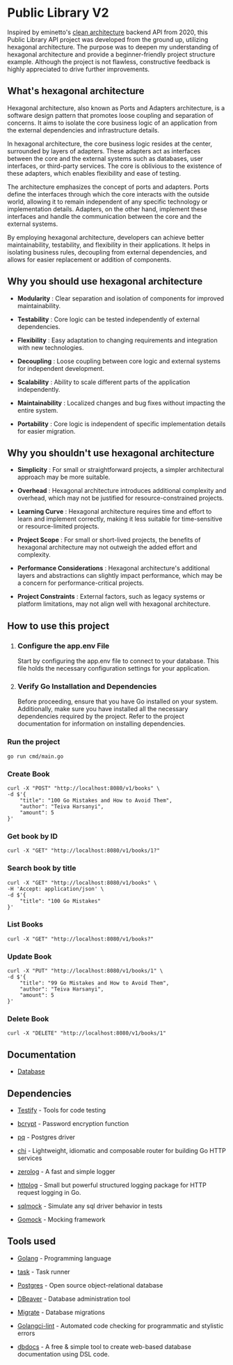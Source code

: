 # Public Library V2

Inspired by eminetto's [clean architecture](https://github.com/eminetto/clean-architecture-go-v2) backend API from 2020, this Public Library API project was developed from the ground up, utilizing hexagonal architecture. The purpose was to deepen my understanding of hexagonal architecture and provide a beginner-friendly project structure example. Although the project is not flawless, constructive feedback is highly appreciated to drive further improvements.

## What's hexagonal architecture

Hexagonal architecture, also known as Ports and Adapters architecture, is a software design pattern that promotes loose coupling and separation of concerns. It aims to isolate the core business logic of an application from the external dependencies and infrastructure details.

In hexagonal architecture, the core business logic resides at the center, surrounded by layers of adapters. These adapters act as interfaces between the core and the external systems such as databases, user interfaces, or third-party services. The core is oblivious to the existence of these adapters, which enables flexibility and ease of testing.

The architecture emphasizes the concept of ports and adapters. Ports define the interfaces through which the core interacts with the outside world, allowing it to remain independent of any specific technology or implementation details. Adapters, on the other hand, implement these interfaces and handle the communication between the core and the external systems.

By employing hexagonal architecture, developers can achieve better maintainability, testability, and flexibility in their applications. It helps in isolating business rules, decoupling from external dependencies, and allows for easier replacement or addition of components.

## Why you should use hexagonal architecture

- **Modularity** : Clear separation and isolation of components for improved maintainability.

- **Testability** : Core logic can be tested independently of external dependencies.

- **Flexibility** : Easy adaptation to changing requirements and integration with new technologies.

- **Decoupling** : Loose coupling between core logic and external systems for independent development.

- **Scalability** : Ability to scale different parts of the application independently.

- **Maintainability** : Localized changes and bug fixes without impacting the entire system.

- **Portability** : Core logic is independent of specific implementation details for easier migration.

## Why you shouldn't use hexagonal architecture

- **Simplicity** : For small or straightforward projects, a simpler architectural approach may be more suitable.

- **Overhead** : Hexagonal architecture introduces additional complexity and overhead, which may not be justified for resource-constrained projects.

- **Learning Curve** : Hexagonal architecture requires time and effort to learn and implement correctly, making it less suitable for time-sensitive or resource-limited projects.

- **Project Scope** : For small or short-lived projects, the benefits of hexagonal architecture may not outweigh the added effort and complexity.

- **Performance Considerations** : Hexagonal architecture's additional layers and abstractions can slightly impact performance, which may be a concern for performance-critical projects.

- **Project Constraints** : External factors, such as legacy systems or platform limitations, may not align well with hexagonal architecture.

## How to use this project

1. ### Configure the app.env File

    Start by configuring the app.env file to connect to your database. This file holds the necessary configuration settings for your application.

2. ### Verify Go Installation and Dependencies

    Before proceeding, ensure that you have Go installed on your system. Additionally, make sure you have installed all the necessary dependencies required by the project. Refer to the project documentation for information on installing dependencies.

### Run the project

```console
go run cmd/main.go
```

### Create Book

```console
curl -X "POST" "http://localhost:8080/v1/books" \
-d $'{
    "title": "100 Go Mistakes and How to Avoid Them",
    "author": "Teiva Harsanyi",
    "amount": 5
}'
```

### Get book by ID

```console
curl -X "GET" "http://localhost:8080/v1/books/1?"
```

### Search book by title

```console
curl -X "GET" "http://localhost:8080/v1/books" \
-H 'Accept: application/json' \
-d $'{ 
    "title": "100 Go Mistakes"
}'
```

### List Books

```console
curl -X "GET" "http://localhost:8080/v1/books?"
```

### Update Book

```console
curl -X "PUT" "http://localhost:8080/v1/books/1" \
-d $'{
    "title": "99 Go Mistakes and How to Avoid Them",
    "author": "Teiva Harsanyi",
    "amount": 5
}'
```

### Delete Book

```console
curl -X "DELETE" "http://localhost:8080/v1/books/1"
```

## Documentation

- [Database](https://dbdocs.io/luigiazevedo97/public_library_v2)

## Dependencies

- [Testify](https://github.com/stretchr/testify) - Tools for code testing

- [bcrypt](golang.org/x/crypto) - Password encryption function

- [pq](https://github.com/lib/pq) - Postgres driver

- [chi](https://github.com/go-chi/chi) - Lightweight, idiomatic and composable router for building Go HTTP services

- [zerolog](https://github.com/rs/zerolog) - A fast and simple logger

- [httplog](https://github.com/go-chi/httplog) - Small but powerful structured logging package for HTTP request logging in Go.

- [sqlmock](https://github.com/DATA-DOG/go-sqlmock) - Simulate any sql driver behavior in tests

- [Gomock](https://github.com/golang/mock) - Mocking framework

## Tools used

- [Golang](https://go.dev/) - Programming language

- [task](https://github.com/go-task/task) - Task runner

- [Postgres](https://www.postgresql.org/) - Open source object-relational database

- [DBeaver](https://dbeaver.io/) - Database administration tool

- [Migrate](https://github.com/golang-migrate/migrate) - Database migrations

- [Golangci-lint](https://github.com/golangci/golangci-lint) - Automated code checking for programmatic and stylistic errors

- [dbdocs](https://dbdocs.io/?utm_source=dbdocs) - A free & simple tool to create web-based database documentation using DSL code.
